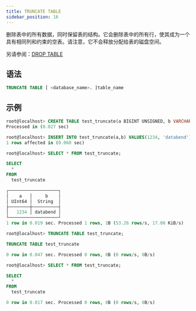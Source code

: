 ```yaml
---
title: TRUNCATE TABLE
sidebar_position: 16
---
```


删除表中的所有数据，同时保留表的结构。它会删除表中的所有行，使其成为一个具有相同列和约束的空表。请注意，它不会释放分配给表的磁盘空间。

另请参阅：[DROP TABLE](20-ddl-drop-table.md)

## 语法

```sql
TRUNCATE TABLE [ <database_name>. ]table_name
```

## 示例

```sql
root@localhost> CREATE TABLE test_truncate(a BIGINT UNSIGNED, b VARCHAR);
Processed in (0.027 sec)

root@localhost> INSERT INTO test_truncate(a,b) VALUES(1234, 'databend');
1 rows affected in (0.060 sec)

root@localhost> SELECT * FROM test_truncate;

SELECT
  *
FROM
  test_truncate

┌───────────────────┐
│    a   │     b    │
│ UInt64 │  String  │
├────────┼──────────┤
│   1234 │ databend │
└───────────────────┘
1 row in 0.019 sec. Processed 1 rows, 1B (53.26 rows/s, 17.06 KiB/s)

root@localhost> TRUNCATE TABLE test_truncate;

TRUNCATE TABLE test_truncate

0 row in 0.047 sec. Processed 0 rows, 0B (0 rows/s, 0B/s)

root@localhost> SELECT * FROM test_truncate;

SELECT
  *
FROM
  test_truncate

0 row in 0.017 sec. Processed 0 rows, 0B (0 rows/s, 0B/s)
```